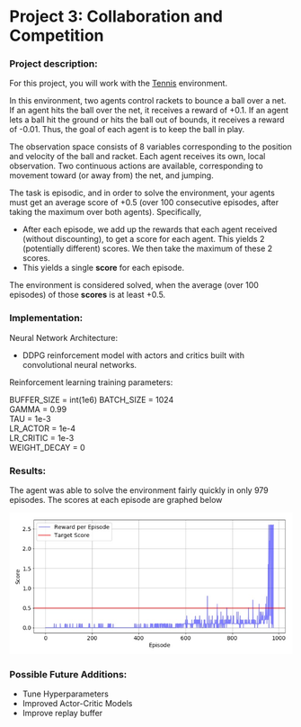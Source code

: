 [//]: # (Image References)

[image1]: https://user-images.githubusercontent.com/10624937/42135623-e770e354-7d12-11e8-998d-29fc74429ca2.gif "Trained Agent"

# Project 3: Collaboration and Competition

### Project description:

For this project, you will work with the [Tennis](https://github.com/Unity-Technologies/ml-agents/blob/master/docs/Learning-Environment-Examples.md#tennis) environment.

In this environment, two agents control rackets to bounce a ball over a net. If an agent hits the ball over the net, it receives a reward of +0.1.  If an agent lets a ball hit the ground or hits the ball out of bounds, it receives a reward of -0.01.  Thus, the goal of each agent is to keep the ball in play.

The observation space consists of 8 variables corresponding to the position and velocity of the ball and racket. Each agent receives its own, local observation.  Two continuous actions are available, corresponding to movement toward (or away from) the net, and jumping.

The task is episodic, and in order to solve the environment, your agents must get an average score of +0.5 (over 100 consecutive episodes, after taking the maximum over both agents). Specifically,

- After each episode, we add up the rewards that each agent received (without discounting), to get a score for each agent. This yields 2 (potentially different) scores. We then take the maximum of these 2 scores.
- This yields a single **score** for each episode.

The environment is considered solved, when the average (over 100 episodes) of those **scores** is at least +0.5.

### Implementation:

Neural Network Architecture:
-  DDPG reinforcement model with actors and critics built with convolutional neural networks.

Reinforcement learning training parameters:

BUFFER_SIZE = int(1e6)
BATCH_SIZE = 1024        
GAMMA = 0.99            
TAU = 1e-3              
LR_ACTOR = 1e-4        
LR_CRITIC = 1e-3        
WEIGHT_DECAY = 0       

### Results:

The agent was able to solve the environment fairly quickly in only 979 episodes. The scores at each episode are graphed below

![results](images/result.jpg)

### Possible Future Additions:
- Tune Hyperparameters
- Improved Actor-Critic Models
- Improve replay buffer
